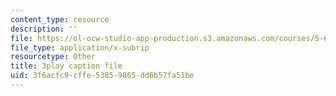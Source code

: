 ```yaml
---
content_type: resource
description: ''
file: https://ol-ocw-studio-app-production.s3.amazonaws.com/courses/5-61-physical-chemistry-fall-2017/3f6acfc9cffe53859865dd6b57fa51be_N4vMgwWT-80.vtt
file_type: application/x-subrip
resourcetype: Other
title: 3play caption file
uid: 3f6acfc9-cffe-5385-9865-dd6b57fa51be
---
```

